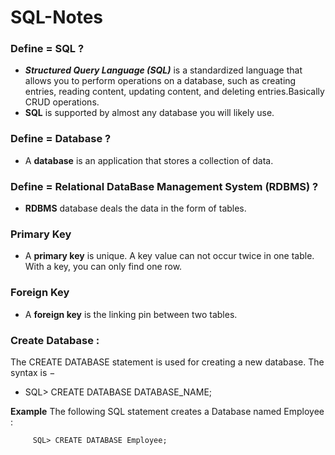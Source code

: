 # SQL-Notes

### Define = SQL ?
   
- ***Structured Query Language (SQL)*** is a standardized language that allows you to perform operations on a database, such as creating entries, reading content, updating     content, and deleting entries.Basically CRUD operations.
- **SQL** is supported by almost any database you will likely use.

### Define = Database ?
   
- A **database** is an application that stores a collection of data.

### Define = Relational DataBase Management System (RDBMS) ?
 
- **RDBMS** database deals the data in the form of tables.
  
### Primary Key 

- A **primary key** is unique. A key value can not occur twice in one table. With a key, you can only find one row.

### Foreign Key 

- A **foreign key** is the linking pin between two tables.
  
### Create Database :
The CREATE DATABASE statement is used for creating a new database. The syntax is −

- SQL> CREATE DATABASE DATABASE_NAME;

**Example**
The following SQL statement creates a Database named Employee :

         SQL> CREATE DATABASE Employee;
